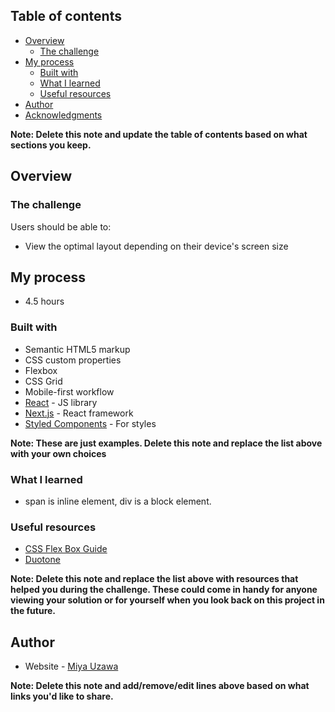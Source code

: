 
## Table of contents

- [Overview](#overview)
  - [The challenge](#the-challenge)
- [My process](#my-process)
  - [Built with](#built-with)
  - [What I learned](#what-i-learned)
  - [Useful resources](#useful-resources)
- [Author](#author)
- [Acknowledgments](#acknowledgments)

**Note: Delete this note and update the table of contents based on what sections you keep.**

## Overview

### The challenge

Users should be able to:

- View the optimal layout depending on their device's screen size

## My process

- 4.5 hours


### Built with

- Semantic HTML5 markup
- CSS custom properties
- Flexbox
- CSS Grid
- Mobile-first workflow
- [React](https://reactjs.org/) - JS library
- [Next.js](https://nextjs.org/) - React framework
- [Styled Components](https://styled-components.com/) - For styles

**Note: These are just examples. Delete this note and replace the list above with your own choices**

### What I learned

* span is inline element, div is a block element.


### Useful resources

- [CSS Flex Box Guide](https://css-tricks.com/snippets/css/a-guide-to-flexbox/)
- [Duotone](https://jmperezperez.com/duotone-using-css-blend-modes/)

**Note: Delete this note and replace the list above with resources that helped you during the challenge. These could come in handy for anyone viewing your solution or for yourself when you look back on this project in the future.**

## Author

- Website - [Miya Uzawa](https://github.com/miyauzawa/miyauzawa)

**Note: Delete this note and add/remove/edit lines above based on what links you'd like to share.**
